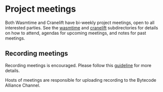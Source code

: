 # Project meetings

Both Wasmtime and Cranelift have bi-weekly project meetings, open to all interested parties. See the [wasmtime](./wasmtime) and [cranelift](./cranelift) subdirectories for details on how to attend, agendas for upcoming meetings, and notes for past meetings.

## Recording meetings

Recording meetings is encouraged. Please follow this [guideline](./recording-guidelines) for more details.

Hosts of meetings are responsible for uploading recording to the Bytecode Alliance Channel.
